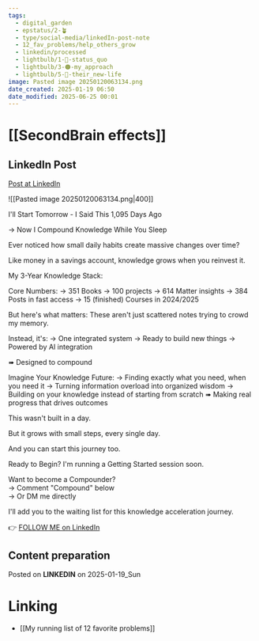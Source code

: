 ```yaml
---
tags:
  - digital_garden
  - epstatus/2-🪴
  - type/social-media/linkedIn-post-note
  - 12_fav_problems/help_others_grow
  - linkedin/processed
  - lightbulb/1-🔴-status_quo
  - lightbulb/3-🟠-my_approach
  - lightbulb/5-🔵-their_new-life
image: Pasted image 20250120063134.png
date_created: 2025-01-19 06:50
date_modified: 2025-06-25 00:01
---
```

# [[SecondBrain effects]]

## LinkedIn Post

[Post at LinkedIn](https://www.linkedin.com/posts/sebastiankamilli_ill-start-tomorrow-i-said-this-1095-days-activity-7286638694013259776-9KQG?utm_source=share&utm_medium=member_desktop)

![[Pasted image 20250120063134.png|400]]

I'll Start Tomorrow - I Said This 1,095 Days Ago

→ Now I Compound Knowledge While You Sleep

Ever noticed how small daily habits create massive changes over time?

Like money in a savings account, knowledge grows when you reinvest it.

My 3-Year Knowledge Stack:

Core Numbers:
→ 351 Books
→ 100 projects
→ 614 Matter insights
→ 384 Posts in fast access
→ 15 (finished) Courses in 2024/2025

But here's what matters:
These aren't just scattered notes trying to crowd my memory.

Instead, it's:
→ One integrated system
→ Ready to build new things
→ Powered by AI integration

➠ Designed to compound

Imagine Your Knowledge Future:
→ Finding exactly what you need, when you need it
→ Turning information overload into organized wisdom
→ Building on your knowledge instead of starting from scratch
➠ Making real progress that drives outcomes

This wasn't built in a day.

But it grows with small steps, every single day.

And you can start this journey too.

Ready to Begin?
I'm running a Getting Started session soon.

Want to become a Compounder?  
→ Comment "Compound" below  
→ Or DM me directly

I'll add you to the waiting list for this knowledge acceleration journey.

👉 [FOLLOW ME on LinkedIn](https://www.linkedin.com/comm/mynetwork/discovery-see-all?usecase=PEOPLE_FOLLOWS&followMember=sebastiankamilli)

## Content preparation

Posted on **LINKEDIN** on 2025-01-19_Sun

# Linking

+ [[My running list of 12 favorite problems]]